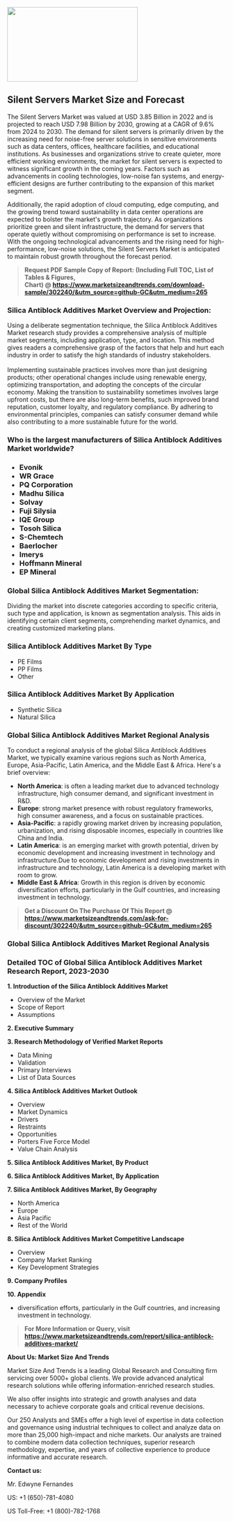 <p><img class="alignnone size-medium wp-image-20088" src="https://ffe5etoiles.com/wp-content/uploads/2024/12/MST1-300x171.png" alt="" width="300" height="171" /></p><h2>Silent Servers Market Size and Forecast</h2><p>The Silent Servers Market was valued at USD 3.85 Billion in 2022 and is projected to reach USD 7.98 Billion by 2030, growing at a CAGR of 9.6% from 2024 to 2030. The demand for silent servers is primarily driven by the increasing need for noise-free server solutions in sensitive environments such as data centers, offices, healthcare facilities, and educational institutions. As businesses and organizations strive to create quieter, more efficient working environments, the market for silent servers is expected to witness significant growth in the coming years. Factors such as advancements in cooling technologies, low-noise fan systems, and energy-efficient designs are further contributing to the expansion of this market segment.</p><p>Additionally, the rapid adoption of cloud computing, edge computing, and the growing trend toward sustainability in data center operations are expected to bolster the market's growth trajectory. As organizations prioritize green and silent infrastructure, the demand for servers that operate quietly without compromising on performance is set to increase. With the ongoing technological advancements and the rising need for high-performance, low-noise solutions, the Silent Servers Market is anticipated to maintain robust growth throughout the forecast period.</p></p><blockquote id="" class=""><strong>Request PDF Sample Copy of Report: (Including Full TOC, List of Tables &amp; Figures, Chart)&nbsp;@&nbsp;<strong><a href="https://www.marketsizeandtrends.com/download-sample/302240/&utm_source=github-GC&utm_medium=265" target="_blank">https://www.marketsizeandtrends.com/download-sample/302240/&utm_source=github-GC&utm_medium=265</a></strong></strong></blockquote><h3 id="" class="">Silica Antiblock Additives Market&nbsp;Overview and Projection:</h3><p id="" class="">Using a deliberate segmentation technique, the Silica Antiblock Additives Market research study provides a comprehensive analysis of multiple market segments, including application, type, and location. This method gives readers a comprehensive grasp of the factors that help and hurt each industry in order to satisfy the high standards of industry stakeholders. <br /> <br />Implementing sustainable practices involves more than just designing products; other operational changes include using renewable energy, optimizing transportation, and adopting the concepts of the circular economy. Making the transition to sustainability sometimes involves large upfront costs, but there are also long-term benefits, such improved brand reputation, customer loyalty, and regulatory compliance. By adhering to environmental principles, companies can satisfy consumer demand while also contributing to a more sustainable future for the world.</p><h3 id="" class="">Who is the largest manufacturers of&nbsp;Silica Antiblock Additives Market worldwide?</h3><h3 class=""><p><ul><li>Evonik </li><li> WR Grace </li><li> PQ Corporation </li><li> Madhu Silica </li><li> Solvay </li><li> Fuji Silysia </li><li> IQE Group </li><li> Tosoh Silica </li><li> S-Chemtech </li><li> Baerlocher </li><li> Imerys </li><li> Hoffmann Mineral </li><li> EP Mineral</li></ul></p></h3><h3 id="" class="">Global&nbsp;Silica Antiblock Additives Market Segmentation:</h3><p id="" class="">Dividing the market into discrete categories according to specific criteria, such type and application, is known as segmentation analysis. This aids in identifying certain client segments, comprehending market dynamics, and creating customized marketing plans.</p><h3 id="" class="">Silica Antiblock Additives Market&nbsp;By Type</h3><p><p><ul><li>PE Films</li><li> PP Films</li><li> Other</p></li></ul></p></p><h3 id="" class="">Silica Antiblock Additives Market&nbsp;By Application</h3><p class=""><p><ul><li>Synthetic Silica</li><li> Natural Silica</li></ul></p></p><h3 id="" class="">Global Silica Antiblock Additives Market Regional Analysis</h3><p id="" class="">To conduct a regional analysis of the global Silica Antiblock Additives Market, we typically examine various regions such as North America, Europe, Asia-Pacific, Latin America, and the Middle East &amp; Africa. Here's a brief overview:</p><ul><li><strong>North America</strong>: is often a leading market due to advanced technology infrastructure, high consumer demand, and significant investment in R&amp;D.</li><li><strong>Europe</strong>: strong market presence with robust regulatory frameworks, high consumer awareness, and a focus on sustainable practices.</li><li><strong>Asia-Pacific</strong>: a rapidly growing market driven by increasing population, urbanization, and rising disposable incomes, especially in countries like China and India.</li><li><strong>Latin America</strong>: is an emerging market with growth potential, driven by economic development and increasing investment in technology and infrastructure.Due to economic development and rising investments in infrastructure and technology, Latin America is a developing market with room to grow.</li><li><strong>Middle East &amp; Africa</strong>: Growth in this region is driven by economic diversification efforts, particularly in the Gulf countries, and increasing investment in technology.</li></ul><blockquote id="" class=""><strong>Get a Discount On The Purchase Of This Report @ <strong><a href="https://www.marketsizeandtrends.com/ask-for-discount/302240/&utm_source=github-GC&utm_medium=265" target="_blank">https://www.marketsizeandtrends.com/ask-for-discount/302240/&utm_source=github-GC&utm_medium=265</a></strong></strong></blockquote><h3 id="" class="">Global Silica Antiblock Additives Market Regional Analysis</h3><h3 id="" class="">Detailed TOC of Global Silica Antiblock Additives Market Research Report, 2023-2030</h3><p id="" class=""><strong>1. Introduction of the Silica Antiblock Additives Market</strong></p><ul><li>Overview of the Market</li><li>Scope of Report</li><li>Assumptions</li></ul><p id="" class=""><strong>2. Executive Summary</strong></p><p id="" class=""><strong>3. Research Methodology of Verified Market Reports</strong></p><ul><li>Data Mining</li><li>Validation</li><li>Primary Interviews</li><li>List of Data Sources</li></ul><p id="" class=""><strong>4. Silica Antiblock Additives Market Outlook</strong></p><ul><li>Overview</li><li>Market Dynamics</li><li>Drivers</li><li>Restraints</li><li>Opportunities</li><li>Porters Five Force Model</li><li>Value Chain Analysis</li></ul><p id="" class=""><strong>5. Silica Antiblock Additives Market, By Product</strong></p><p id="" class=""><strong>6. Silica Antiblock Additives Market, By Application</strong></p><p id="" class=""><strong>7. Silica Antiblock Additives Market, By Geography</strong></p><ul><li>North America</li><li>Europe</li><li>Asia Pacific</li><li>Rest of the World</li></ul><p id="" class=""><strong>8. Silica Antiblock Additives Market Competitive Landscape</strong></p><ul><li>Overview</li><li>Company Market Ranking</li><li>Key Development Strategies</li></ul><p id="" class=""><strong>9. Company Profiles</strong></p><p id="" class=""><strong>10. Appendix</strong></p><ul><li>diversification efforts, particularly in the Gulf countries, and increasing investment in technology.</li></ul><blockquote id="" class=""><strong>For More Information or Query, visit <strong><strong><a href="https://www.marketsizeandtrends.com/report/silica-antiblock-additives-market/" target="_blank">https://www.marketsizeandtrends.com/report/silica-antiblock-additives-market/</a></strong></strong></strong></blockquote><p id="" class=""><strong>About Us: Market Size And Trends</strong></p><p id="" class="">Market Size And Trends is a leading Global Research and Consulting firm servicing over 5000+ global clients. We provide advanced analytical research solutions while offering information-enriched research studies.</p><p id="" class="">We also offer insights into strategic and growth analyses and data necessary to achieve corporate goals and critical revenue decisions.</p><p id="" class="">Our 250 Analysts and SMEs offer a high level of expertise in data collection and governance using industrial techniques to collect and analyze data on more than 25,000 high-impact and niche markets. Our analysts are trained to combine modern data collection techniques, superior research methodology, expertise, and years of collective experience to produce informative and accurate research.</p><p id="" class=""><strong>Contact us:</strong></p><p id="" class="">Mr. Edwyne Fernandes</p><p id="" class="">US: +1 (650)-781-4080</p><p id="" class="">US Toll-Free: +1 (800)-782-1768</p>
